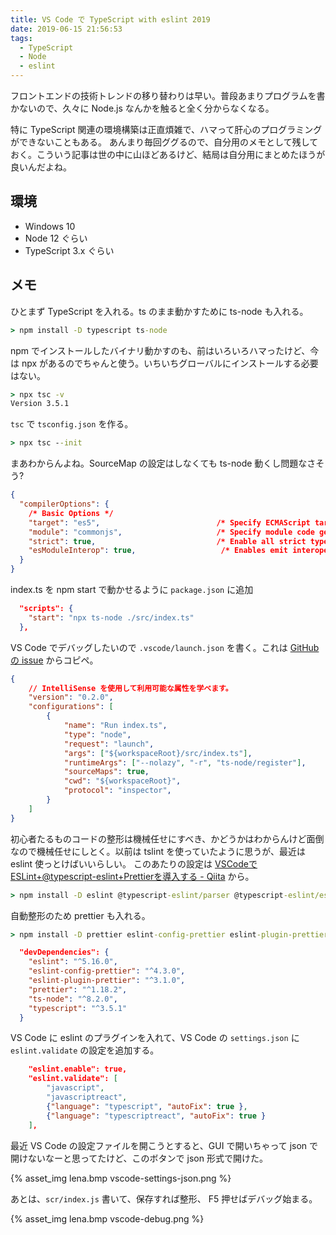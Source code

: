 ```yaml
---
title: VS Code で TypeScript with eslint 2019
date: 2019-06-15 21:56:53
tags:
  - TypeScript
  - Node
  - eslint
---
```


フロントエンドの技術トレンドの移り替わりは早い。普段あまりプログラムを書かないので、久々に Node.js なんかを触ると全く分からなくなる。

特に TypeScript 関連の環境構築は正直煩雑で、ハマって肝心のプログラミングができないこともある。
あんまり毎回ググるので、自分用のメモとして残しておく。こういう記事は世の中に山ほどあるけど、結局は自分用にまとめたほうが良いんだよね。

<!-- more -->

## 環境

- Windows 10
- Node 12 ぐらい
- TypeScript 3.x ぐらい

## メモ

ひとまず TypeScript を入れる。ts のまま動かすために ts-node も入れる。

```cmd
> npm install -D typescript ts-node
```

npm でインストールしたバイナリ動かすのも、前はいろいろハマったけど、今は npx があるのでちゃんと使う。いちいちグローバルにインストールする必要はない。

```cmd
> npx tsc -v
Version 3.5.1
```

`tsc` で `tsconfig.json` を作る。

```cmd
> npx tsc --init
```

まあわからんよね。SourceMap の設定はしなくても ts-node 動くし問題なさそう?

```json
{
  "compilerOptions": {
    /* Basic Options */
    "target": "es5",                          /* Specify ECMAScript target version: 'ES3' (default), 'ES5', 'ES2015', 'ES2016', 'ES2017', 'ES2018', 'ES2019' or 'ESNEXT'. */
    "module": "commonjs",                     /* Specify module code generation: 'none', 'commonjs', 'amd', 'system', 'umd', 'es2015', or 'ESNext'. */
    "strict": true,                           /* Enable all strict type-checking options. */
    "esModuleInterop": true,                   /* Enables emit interoperability between CommonJS and ES Modules via creation of namespace objects for all imports. Implies 'allowSyntheticDefaultImports'. */
  }
}
```

index.ts を npm start で動かせるように `package.json` に追加

```json
  "scripts": {
    "start": "npx ts-node ./src/index.ts"
  },
```

VS Code でデバッグしたいので `.vscode/launch.json` を書く。これは [GitHub の issue](https://github.com/TypeStrong/ts-node/issues/46#issuecomment-437758378) からコピペ。

```json
{
    // IntelliSense を使用して利用可能な属性を学べます。
    "version": "0.2.0",
    "configurations": [
        {
            "name": "Run index.ts",
            "type": "node",
            "request": "launch",
            "args": ["${workspaceRoot}/src/index.ts"],
            "runtimeArgs": ["--nolazy", "-r", "ts-node/register"],
            "sourceMaps": true,
            "cwd": "${workspaceRoot}",
            "protocol": "inspector",
        }
    ]
}
```

初心者たるものコードの整形は機械任せにすべき、かどうかはわからんけど面倒なので機械任せにしとく。以前は tslint を使っていたように思うが、最近は eslint 使っとけばいいらしい。
このあたりの設定は [VSCodeでESLint+@typescript-eslint+Prettierを導入する - Qiita](https://qiita.com/madono/items/a134e904e891c5cb1d20) から。

```cmd
> npm install -D eslint @typescript-eslint/parser @typescript-eslint/eslint-plugin
```

自動整形のため prettier も入れる。

```cmd
> npm install -D prettier eslint-config-prettier eslint-plugin-prettier
```

```json
  "devDependencies": {
    "eslint": "^5.16.0",
    "eslint-config-prettier": "^4.3.0",
    "eslint-plugin-prettier": "^3.1.0",
    "prettier": "^1.18.2",
    "ts-node": "^8.2.0",
    "typescript": "^3.5.1"
  }
```

VS Code に eslint のプラグインを入れて、VS Code の `settings.json` に `eslint.validate` の設定を追加する。

```json
    "eslint.enable": true,
    "eslint.validate": [
        "javascript",
        "javascriptreact",
        {"language": "typescript", "autoFix": true },
        {"language": "typescriptreact", "autoFix": true }
    ],
```

最近 VS Code の設定ファイルを開こうとすると、GUI で開いちゃって json で開けないなーと思ってたけど、このボタンで json 形式で開けた。

{% asset_img lena.bmp vscode-settings-json.png %}

あとは、`scr/index.js` 書いて、保存すれば整形、 F5 押せばデバッグ始まる。

{% asset_img lena.bmp vscode-debug.png %}
